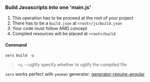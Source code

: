 ### Build Javascripts into one 'main.js' ###

1. This operation has to be proceed at the root of your project
2. There has to be a `build.json` at `<root>/js/build.json`
3. Your code must follow AMD concept
4. Complied resources will be placed at `<root>/build`

#### Command ####

```powershell
sero build -u
```

> -u, --uglify  specify whether to uglify the compiled file

`sero` works perfect with `yeoman` generator: [generator-require-angular](https://github.com/leftstick/generator-require-angular)